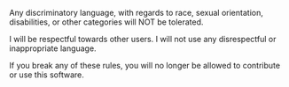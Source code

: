 Any discriminatory language, with regards to race, sexual orientation, disabilities, or other categories will NOT be tolerated.

I will be respectful towards other users.
I will not use any disrespectful or inappropriate language.

If you break any of these rules, you will no longer be allowed to contribute or use this software.